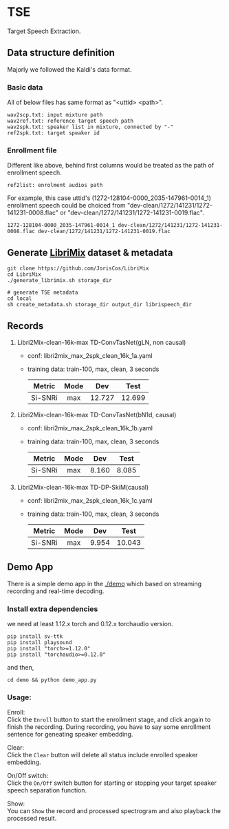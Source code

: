 # TSE
Target Speech Extraction.

## Data structure definition
Majorly we followed the Kaldi's data format.

### Basic data
All of below files has same format as "\<uttid> \<path>".

    wav2scp.txt: input mixture path
    wav2ref.txt: reference target speech path
    wav2spk.txt: speaker list in mixture, connected by "-"
    ref2spk.txt: target speaker id

### Enrollment file
Different like above, behind first columns would be treated as the path of enrollment speech.

    ref2list: enrolment audios path

For example, this case uttid's (1272-128104-0000_2035-147961-0014_1) enrollment speech could be choiced from "dev-clean/1272/141231/1272-141231-0008.flac" or "dev-clean/1272/141231/1272-141231-0019.flac".
    
    1272-128104-0000_2035-147961-0014_1 dev-clean/1272/141231/1272-141231-0008.flac dev-clean/1272/141231/1272-141231-0019.flac

## Generate [LibriMix](https://github.com/JorisCos/LibriMix) dataset & metadata

    git clone https://github.com/JorisCos/LibriMix
    cd LibriMix 
    ./generate_librimix.sh storage_dir

    # generate TSE metadata
    cd local
    sh create_metadata.sh storage_dir output_dir librispeech_dir

## Records

1. Libri2Mix-clean-16k-max TD-ConvTasNet(gLN, non causal)
    - conf: libri2mix_max_2spk_clean_16k_1a.yaml
    - training data: train-100, max, clean, 3 seconds

        | Metric | Mode | Dev | Test |
        |:---:|:---:|:---:|:---:|
        | Si-SNRi | max | 12.727 | 12.699 |

2. Libri2Mix-clean-16k-max TD-ConvTasNet(bN1d, causal)
    - conf: libri2mix_max_2spk_clean_16k_1b.yaml
    - training data: train-100, max, clean, 3 seconds

        | Metric | Mode | Dev | Test |
        |:---:|:---:|:---:|:---:|
        | Si-SNRi | max | 8.160 | 8.085 |

3. Libri2Mix-clean-16k-max TD-DP-SkiM(causal)
    - conf: libri2mix_max_2spk_clean_16k_1c.yaml
    - training data: train-100, max, clean, 3 seconds

        | Metric | Mode | Dev | Test |
        |:---:|:---:|:---:|:---:|
        | Si-SNRi | max | 9.954 | 10.043 |


## Demo App

There is a simple demo app in the [./demo](./demo) which based on streaming recording and real-time decoding.

### Install extra dependencies

we need at least 1.12.x torch and 0.12.x torchaudio version.

    pip install sv-ttk
    pip install playsound
    pip install "torch>=1.12.0"
    pip install "torchaudio>=0.12.0"

and then,

    cd demo && python demo_app.py

### Usage:

Enroll:     
Click the `Enroll` button to start the enrollment stage, and click angain to finish the recording. During recording, you have to say some enrollment sentence for geneating speaker embedding.

Clear:  
Click the `Clear` button will delete all status include enrolled speaker embedding.

On/Off switch:  
Click the `On/Off` switch button for starting or stopping your target speaker speech separation function.

Show:  
You can `Show` the record and processed spectrogram and also playback the processed result.